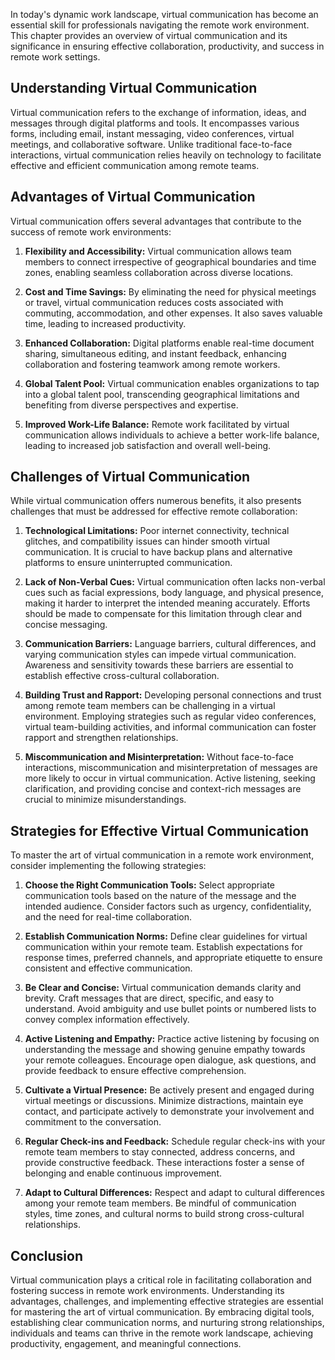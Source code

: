 
In today's dynamic work landscape, virtual communication has become an essential skill for professionals navigating the remote work environment. This chapter provides an overview of virtual communication and its significance in ensuring effective collaboration, productivity, and success in remote work settings.

## Understanding Virtual Communication

Virtual communication refers to the exchange of information, ideas, and messages through digital platforms and tools. It encompasses various forms, including email, instant messaging, video conferences, virtual meetings, and collaborative software. Unlike traditional face-to-face interactions, virtual communication relies heavily on technology to facilitate effective and efficient communication among remote teams.

## Advantages of Virtual Communication

Virtual communication offers several advantages that contribute to the success of remote work environments:

1. **Flexibility and Accessibility:** Virtual communication allows team members to connect irrespective of geographical boundaries and time zones, enabling seamless collaboration across diverse locations.
    
2. **Cost and Time Savings:** By eliminating the need for physical meetings or travel, virtual communication reduces costs associated with commuting, accommodation, and other expenses. It also saves valuable time, leading to increased productivity.
    
3. **Enhanced Collaboration:** Digital platforms enable real-time document sharing, simultaneous editing, and instant feedback, enhancing collaboration and fostering teamwork among remote workers.
    
4. **Global Talent Pool:** Virtual communication enables organizations to tap into a global talent pool, transcending geographical limitations and benefiting from diverse perspectives and expertise.
    
5. **Improved Work-Life Balance:** Remote work facilitated by virtual communication allows individuals to achieve a better work-life balance, leading to increased job satisfaction and overall well-being.
    

## Challenges of Virtual Communication

While virtual communication offers numerous benefits, it also presents challenges that must be addressed for effective remote collaboration:

1. **Technological Limitations:** Poor internet connectivity, technical glitches, and compatibility issues can hinder smooth virtual communication. It is crucial to have backup plans and alternative platforms to ensure uninterrupted communication.
    
2. **Lack of Non-Verbal Cues:** Virtual communication often lacks non-verbal cues such as facial expressions, body language, and physical presence, making it harder to interpret the intended meaning accurately. Efforts should be made to compensate for this limitation through clear and concise messaging.
    
3. **Communication Barriers:** Language barriers, cultural differences, and varying communication styles can impede virtual communication. Awareness and sensitivity towards these barriers are essential to establish effective cross-cultural collaboration.
    
4. **Building Trust and Rapport:** Developing personal connections and trust among remote team members can be challenging in a virtual environment. Employing strategies such as regular video conferences, virtual team-building activities, and informal communication can foster rapport and strengthen relationships.
    
5. **Miscommunication and Misinterpretation:** Without face-to-face interactions, miscommunication and misinterpretation of messages are more likely to occur in virtual communication. Active listening, seeking clarification, and providing concise and context-rich messages are crucial to minimize misunderstandings.
    

## Strategies for Effective Virtual Communication

To master the art of virtual communication in a remote work environment, consider implementing the following strategies:

1. **Choose the Right Communication Tools:** Select appropriate communication tools based on the nature of the message and the intended audience. Consider factors such as urgency, confidentiality, and the need for real-time collaboration.
    
2. **Establish Communication Norms:** Define clear guidelines for virtual communication within your remote team. Establish expectations for response times, preferred channels, and appropriate etiquette to ensure consistent and effective communication.
    
3. **Be Clear and Concise:** Virtual communication demands clarity and brevity. Craft messages that are direct, specific, and easy to understand. Avoid ambiguity and use bullet points or numbered lists to convey complex information effectively.
    
4. **Active Listening and Empathy:** Practice active listening by focusing on understanding the message and showing genuine empathy towards your remote colleagues. Encourage open dialogue, ask questions, and provide feedback to ensure effective comprehension.
    
5. **Cultivate a Virtual Presence:** Be actively present and engaged during virtual meetings or discussions. Minimize distractions, maintain eye contact, and participate actively to demonstrate your involvement and commitment to the conversation.
    
6. **Regular Check-ins and Feedback:** Schedule regular check-ins with your remote team members to stay connected, address concerns, and provide constructive feedback. These interactions foster a sense of belonging and enable continuous improvement.
    
7. **Adapt to Cultural Differences:** Respect and adapt to cultural differences among your remote team members. Be mindful of communication styles, time zones, and cultural norms to build strong cross-cultural relationships.
    

## Conclusion

Virtual communication plays a critical role in facilitating collaboration and fostering success in remote work environments. Understanding its advantages, challenges, and implementing effective strategies are essential for mastering the art of virtual communication. By embracing digital tools, establishing clear communication norms, and nurturing strong relationships, individuals and teams can thrive in the remote work landscape, achieving productivity, engagement, and meaningful connections.
